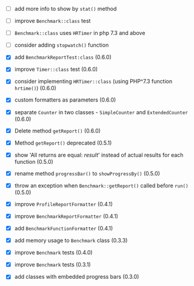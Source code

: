 - [ ] add more info to show by `stat()` method
- [ ] improve `Benchmark::class` test 
- [ ] `Benchmark::class` uses `HRTimer` in php 7.3 and above 
- [ ] consider adding `stopwatch()` function

- [x] add `BenchmarkReportTest:class` (0.6.0)
- [x] improve `Timer::class` test (0.6.0)
- [x] consider implementing `HRTimer::class` (using PHP^7.3 function `hrtime()`) (0.6.0)
- [x] custom formatters as parameters (0.6.0)
- [x] separate `Counter` in two classes - `SimpleCounter` and `ExtendedCounter` (0.6.0)

- [x] Delete method `getReport()` (0.6.0)

- [x] Method `getReport()` deprecated  (0.5.1)

- [x] show 'All returns are equal: _result_' instead of actual results for each function (0.5.0)
- [x] rename method `progressBar()` to `showProgressBy()` (0.5.0)
- [x] throw an exception when `Benchmark::getReport()` called before `run()` (0.5.0)

- [x] improve `ProfileReportFormatter` (0.4.1)
- [x] improve `BenchmarkReportFormatter` (0.4.1)
- [x] add `BenchmarkFunctionFormatter` (0.4.1)

- [x] add memory usage to `Benchmark` class (0.3.3)

- [x] improve `Benchmark` tests (0.4.0)
- [x] improve `Benchmark` tests (0.3.1)
- [x] add classes with embedded progress bars (0.3.0)

